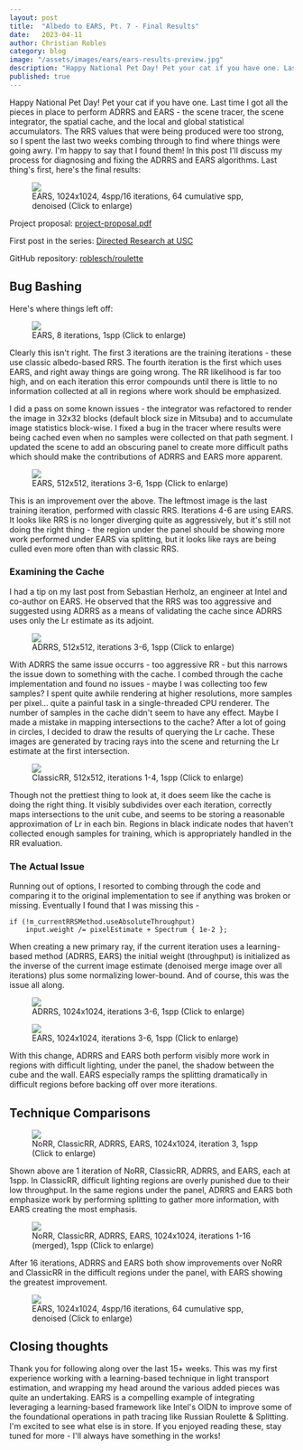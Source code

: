 ```yaml
---
layout: post
title:  "Albedo to EARS, Pt. 7 - Final Results"
date:   2023-04-11
author: Christian Robles
category: blog
image: "/assets/images/ears/ears-results-preview.jpg"
description: "Happy National Pet Day! Pet your cat if you have one. Last time I got all the pieces in place to perform ADRRS and EARS - the scene tracer, the scene integrator, the spatial cache, and the local and global statistical accumulators. The RRS values that were being produced were too strong, so I spent the last two weeks combing through to find where things were going awry. I'm happy to say that I found them! In this post I'll discuss my process for diagnosing and fixing the ADRRS and EARS algorithms."
published: true
---
```


Happy National Pet Day! Pet your cat if you have one. Last time I got all the pieces in place to perform ADRRS and EARS - the scene tracer, the scene integrator, the spatial cache, and the local and global statistical accumulators. The RRS values that were being produced were too strong, so I spent the last two weeks combing through to find where things were going awry. I'm happy to say that I found them! In this post I'll discuss my process for diagnosing and fixing the ADRRS and EARS algorithms. Last thing's first, here's the final results:

<figure>
    <a href="/assets/images/ears/ears-64spp.png"><img src="/assets/images/ears/ears-64spp.png"/></a>
    <figcaption>EARS, 1024x1024, 4spp/16 iterations, 64 cumulative spp, denoised (Click to enlarge)</figcaption>
</figure>

Project proposal: [project-proposal.pdf](/assets/roblesch_project_proposal.pdf)

First post in the series: [Directed Research at USC](https://blog.roblesch.page/blog/2022/11/17/directed-research.html)

GitHub repository: [roblesch/roulette](https://github.com/roblesch/roulette)

## Bug Bashing

Here's where things left off:

<figure>
    <a href="/assets/images/ears/ears-iter-compare.jpg">
        <img src="/assets/images/ears/ears-iter-compare.jpg" />
    </a>
    <figcaption>EARS, 8 iterations, 1spp (Click to enlarge)</figcaption>
</figure>

Clearly this isn't right. The first 3 iterations are the training iterations - these use classic albedo-based RRS. The fourth iteration is the first which uses EARS, and right away things are going wrong. The RR likelihood is far too high, and on each iteration this error compounds until there is little to no information collected at all in regions where work should be emphasized.

I did a pass on some known issues - the integrator was refactored to render the image in 32x32 blocks (default block size in Mitsuba) and to accumulate image statistics block-wise. I fixed a bug in the tracer where results were being cached even when no samples were collected on that path segment. I updated the scene to add an obscuring panel to create more difficult paths which should make the contributions of ADRRS and EARS more apparent. 

<figure>
    <a href="/assets/images/ears/ears-bugfix-iter-compare.jpg">
        <img src="/assets/images/ears/ears-bugfix-iter-compare.jpg" />
    </a>
    <figcaption>EARS, 512x512, iterations 3-6, 1spp (Click to enlarge)</figcaption>
</figure>

This is an improvement over the above. The leftmost image is the last training iteration, performed with classic RRS. Iterations 4-6 are using EARS. It looks like RRS is no longer diverging quite as aggressively, but it's still not doing the right thing - the region under the panel should be showing more work performed under EARS via splitting, but it looks like rays are being culled even more often than with classic RRS.

### Examining the Cache

I had a tip on my last post from Sebastian Herholz, an engineer at Intel and co-author on EARS. He observed that the RRS was too aggressive and suggested using ADRRS as a means of validating the cache since ADRRS uses only the Lr estimate as its adjoint.

<figure>
    <a href="/assets/images/ears/adrrs-bugfix-iter-compare.jpg">
        <img src="/assets/images/ears/adrrs-bugfix-iter-compare.jpg" />
    </a>
    <figcaption>ADRRS, 512x512, iterations 3-6, 1spp (Click to enlarge)</figcaption>
</figure>

With ADRRS the same issue occurrs - too aggressive RR - but this narrows the issue down to something with the cache. I combed through the cache implementation and found no issues - maybe I was collecting too few samples? I spent quite awhile rendering at higher resolutions, more samples per pixel... quite a painful task in a single-threaded CPU renderer. The number of samples in the cache didn't seem to have any effect. Maybe I made a mistake in mapping intersections to the cache? After a lot of going in circles, I decided to draw the results of querying the Lr cache. These images are generated by tracing rays into the scene and returning the Lr estimate at the first intersection.

<figure>
    <a href="/assets/images/ears/lr-cache-debug.jpg">
        <img src="/assets/images/ears/lr-cache-debug.jpg" />
    </a>
    <figcaption>ClassicRR, 512x512, iterations 1-4, 1spp (Click to enlarge)</figcaption>
</figure>

Though not the prettiest thing to look at, it does seem like the cache is doing the right thing. It visibly subdivides over each iteration, correctly maps intersections to the unit cube, and seems to be storing a reasonable approximation of Lr in each bin. Regions in black indicate nodes that haven't collected enough samples for training, which is appropriately handled in the RR evaluation.

### The Actual Issue

Running out of options, I resorted to combing through the code and comparing it to the original implementation to see if anything was broken or missing. Eventually I found that I was missing this -

```
if (!m_currentRRSMethod.useAbsoluteThroughput)
    input.weight /= pixelEstimate + Spectrum { 1e-2 };
```

When creating a new primary ray, if the current iteration uses a learning-based method (ADRRS, EARS) the initial weight (throughput) is initialized as the inverse of the current image estimate (denoised merge image over all iterations) plus some normalizing lower-bound. And of course, this was the issue all along.

<figure>
    <a href="/assets/images/ears/adrrs-iter-success.jpg">
        <img src="/assets/images/ears/adrrs-iter-success.jpg" />
    </a>
    <figcaption>ADRRS, 1024x1024, iterations 3-6, 1spp (Click to enlarge)</figcaption>
</figure>
<figure>
    <a href="/assets/images/ears/ears-iter-success.jpg">
        <img src="/assets/images/ears/ears-iter-success.jpg" />
    </a>
    <figcaption>EARS, 1024x1024, iterations 3-6, 1spp (Click to enlarge)</figcaption>
</figure>

With this change, ADRRS and EARS both perform visibly more work in regions with difficult lighting, under the panel, the shadow between the cube and the wall. EARS especially ramps the splitting dramatically in difficult regions before backing off over more iterations.

## Technique Comparisons

<figure>
    <a href="/assets/images/ears/none-classic-adrrs-ears.jpg">
        <img src="/assets/images/ears/none-classic-adrrs-ears.jpg" />
    </a>
    <figcaption>NoRR, ClassicRR, ADRRS, EARS, 1024x1024, iteration 3, 1spp (Click to enlarge)</figcaption>
</figure>

Shown above are 1 iteration of NoRR, ClassicRR, ADRRS, and EARS, each at 1spp. In ClassicRR, difficult lighting regions are overly punished due to their low throughput. In the same regions under the panel, ADRRS and EARS both emphasize work by performing splitting to gather more information, with EARS creating the most emphasis.

<figure>
    <a href="/assets/images/ears/none-classic-adrrs-ears-merged.jpg">
        <img src="/assets/images/ears/none-classic-adrrs-ears-merged.jpg" />
    </a>
    <figcaption>NoRR, ClassicRR, ADRRS, EARS, 1024x1024, iterations 1-16 (merged), 1spp (Click to enlarge)</figcaption>
</figure>

After 16 iterations, ADRRS and EARS both show improvements over NoRR and ClassicRR in the difficult regions under the panel, with EARS showing the greatest improvement.

<figure>
    <a href="/assets/images/ears/ears-64spp.png"><img src="/assets/images/ears/ears-64spp.png"/></a>
    <figcaption>EARS, 1024x1024, 4spp/16 iterations, 64 cumulative spp, denoised (Click to enlarge)</figcaption>
</figure>


## Closing thoughts

Thank you for following along over the last 15+ weeks. This was my first experience working with a learning-based technique in light transport estimation, and wrapping my head around the various added pieces was quite an undertaking. EARS is a compelling example of integrating leveraging a learning-based framework like Intel's OIDN to improve some of the foundational operations in path tracing like Russian Roulette & Splitting. I'm excited to see what else is in store. If you enjoyed reading these, stay tuned for more - I'll always have something in the works!